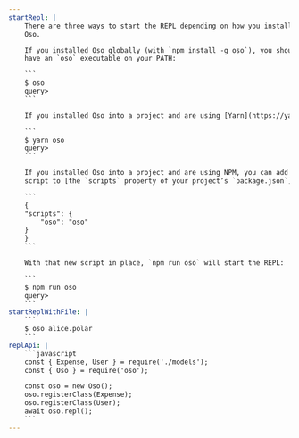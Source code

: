 ```yaml
---
startRepl: |
    There are three ways to start the REPL depending on how you installed
    Oso.

    If you installed Oso globally (with `npm install -g oso`), you should
    have an `oso` executable on your PATH:

    ```
    $ oso
    query>
    ```

    If you installed Oso into a project and are using [Yarn](https://yarnpkg.com/), you can run `yarn oso` to start the REPL:

    ```
    $ yarn oso
    query>
    ```

    If you installed Oso into a project and are using NPM, you can add a
    script to [the `scripts` property of your project’s `package.json`](https://docs.npmjs.com/files/package.json#scripts):

    ```
    {
    "scripts": {
        "oso": "oso"
    }
    }
    ```

    With that new script in place, `npm run oso` will start the REPL:

    ```
    $ npm run oso
    query>
    ```
startReplWithFile: |
    ```
    $ oso alice.polar
    ```
replApi: |
    ```javascript
    const { Expense, User } = require('./models');
    const { Oso } = require('oso');

    const oso = new Oso();
    oso.registerClass(Expense);
    oso.registerClass(User);
    await oso.repl();
    ```
---
```

